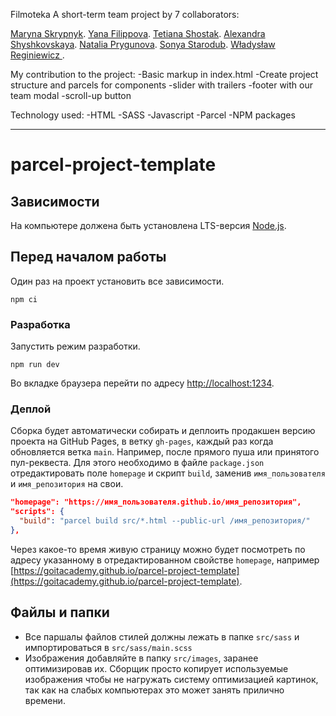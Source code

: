 Filmoteka
A short-term team project by 7 collaborators:

[Maryna Skrypnyk](https://github.com/Maryna-Skrypnyk).
[Yana Filippova](https://github.com/Yana-Filippova).
[Tetiana Shostak](https://github.com/Tetiana1386).
[Alexandra Shyshkovskaya](https://github.com/Alexandra-Shyshkovskaya).
[Natalia Prygunova](https://github.com/pryhunova).
[Sonya Starodub](https://github.com/sonya287).
[Władysław Reginiewicz ](https://github.com/Trevoule).

My contribution to the project:
-Basic markup in index.html
-Create project structure and parcels for components
-slider with trailers
-footer with our team modal
-scroll-up button

Technology used:
-HTML
-SASS
-Javascript
-Parcel
-NPM packages

-------------------------------------------------------------------------------------------------------

# parcel-project-template

## Зависимости

На компьютере должена быть установлена LTS-версия [Node.js](https://nodejs.org/en/).

## Перед началом работы

Один раз на проект установить все зависимости.

```shell
npm ci
```

### Разработка

Запустить режим разработки.

```shell
npm run dev
```

Во вкладке браузера перейти по адресу [http://localhost:1234](http://localhost:1234).

### Деплой

Сборка будет автоматически собирать и деплоить продакшен версию проекта на GitHub Pages, в ветку
`gh-pages`, каждый раз когда обновляется ветка `main`. Например, после прямого пуша или принятого
пул-реквеста. Для этого необходимо в файле `package.json` отредактировать поле `homepage` и скрипт
`build`, заменив `имя_пользователя` и `имя_репозитория` на свои.

```json
"homepage": "https://имя_пользователя.github.io/имя_репозитория",
"scripts": {
  "build": "parcel build src/*.html --public-url /имя_репозитория/"
},
```

Через какое-то время живую страницу можно будет посмотреть по адресу указанному в отредактированном
свойстве `homepage`, например
[https://goitacademy.github.io/parcel-project-template](https://goitacademy.github.io/parcel-project-template).

## Файлы и папки

- Все паршалы файлов стилей должны лежать в папке `src/sass` и импортироваться в
  `src/sass/main.scss`
- Изображения добавляйте в папку `src/images`, заранее оптимизировав их. Сборщик просто копирует
  используемые изображения чтобы не нагружать систему оптимизацией картинок, так как на слабых
  компьютерах это может занять прилично времени.
